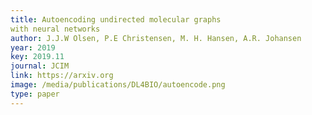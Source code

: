 ```yaml
--- 
title: Autoencoding undirected molecular graphs
with neural networks
author: J.J.W Olsen, P.E Christensen, M. H. Hansen, A.R. Johansen
year: 2019
key: 2019.11
journal: JCIM
link: https://arxiv.org
image: /media/publications/DL4BIO/autoencode.png
type: paper
---
```

